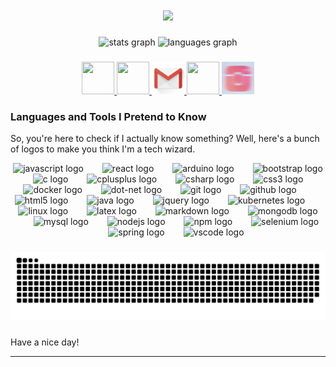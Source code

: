 
<h1 align="center">
    <img src="https://readme-typing-svg.herokuapp.com/?font=Consolas+New&size=35&duration=3000&pause=1000&color=18F733&center=true&width=500&lines=Hi+There+%F0%9F%91%8B;I'm+Akash+Bharambe!;" />
</h1>

<div align="center">
  <img src="https://github-readme-stats.vercel.app/api?username=Akash-Bharambe&hide_title=false&hide_rank=false&show_icons=true&include_all_commits=true&count_private=true&disable_animations=false&theme=transparent&locale=en&hide_border=false&order=1" height="150" alt="stats graph"  />
  <img src="https://github-readme-stats.vercel.app/api/top-langs?username=Akash-Bharambe&locale=en&hide_title=false&layout=compact&card_width=320&langs_count=5&theme=transparent&hide_border=false&order=2" height="150" alt="languages graph"  />
</div>

###

<p align="center">
    <a href="https://www.linkedin.com/in/bharambe-akash-eknath-0a7619200/" target="_blank">
        <img src="https://github.com/Akash-Bharambe/Akash-Bharambe/blob/main/assets/linkedin" width="52" height="52"/>
    </a>
    <a href="https://x.com/AakashBharambe" target="_blank">
        <img src="https://github.com/Akash-Bharambe/Akash-Bharambe/blob/main/assets/twitter" width="52" height="52" />
    </a>
    <a href="mailto:aakashbharambe100@gmail.com" target="_blank">
        <img src="https://github.com/Akash-Bharambe/Akash-Bharambe/blob/main/assets/gmail.gif" width="52" height="52"/>
    </a>
    <a href="https://api.whatsapp.com/send?phone=8411840325" target="_blank">
        <img src="https://github.com/Akash-Bharambe/Akash-Bharambe/blob/main/assets/whatsapp" width="52" height="52"/>
    </a>
    <a href="https://www.instagram.com/_.sonuu._/" target="_blank">
        <img src="https://github.com/Akash-Bharambe/Akash-Bharambe/blob/main/assets/instagram.gif" width="52" height="52" />
    </a>
</p>



###

### Languages and Tools I Pretend to Know

So, you're here to check if I actually know something? Well, here's a bunch of logos to make you think I'm a tech wizard.

<div align="center">
  <img src="https://cdn.jsdelivr.net/gh/devicons/devicon/icons/javascript/javascript-original.svg" height="40" alt="javascript logo"  />
  <img width="22" />
  <img src="https://cdn.jsdelivr.net/gh/devicons/devicon/icons/react/react-original.svg" height="40" alt="react logo"  />
  <img width="22" />
  <img src="https://cdn.jsdelivr.net/gh/devicons/devicon/icons/arduino/arduino-original.svg" height="40" alt="arduino logo"  />
  <img width="22" />
  <img src="https://cdn.jsdelivr.net/gh/devicons/devicon/icons/bootstrap/bootstrap-original.svg" height="40" alt="bootstrap logo"  />
  <img width="22" />
  <img src="https://cdn.jsdelivr.net/gh/devicons/devicon/icons/c/c-original.svg" height="40" alt="c logo"  />
  <img width="22" />
  <img src="https://cdn.jsdelivr.net/gh/devicons/devicon/icons/cplusplus/cplusplus-original.svg" height="40" alt="cplusplus logo"  />
  <img width="22" />
  <img src="https://cdn.jsdelivr.net/gh/devicons/devicon/icons/csharp/csharp-original.svg" height="40" alt="csharp logo"  />
  <img width="22" />
  <img src="https://cdn.jsdelivr.net/gh/devicons/devicon/icons/css3/css3-original.svg" height="40" alt="css3 logo"  />
  <img width="22" />
  <img src="https://cdn.jsdelivr.net/gh/devicons/devicon/icons/docker/docker-original.svg" height="40" alt="docker logo"  />
  <img width="22" />
  <img src="https://cdn.jsdelivr.net/gh/devicons/devicon/icons/dot-net/dot-net-original.svg" height="40" alt="dot-net logo"  />
  <img width="22" />
  <img src="https://cdn.jsdelivr.net/gh/devicons/devicon/icons/git/git-original.svg" height="40" alt="git logo"  />
  <img width="22" />
  <img src="https://cdn.jsdelivr.net/gh/devicons/devicon/icons/github/github-original.svg" height="40" alt="github logo"  />
  <img width="22" />
  <img src="https://cdn.jsdelivr.net/gh/devicons/devicon/icons/html5/html5-original.svg" height="40" alt="html5 logo"  />
  <img width="22" />
  <img src="https://cdn.jsdelivr.net/gh/devicons/devicon/icons/java/java-original.svg" height="40" alt="java logo"  />
  <img width="22" />
  <img src="https://cdn.jsdelivr.net/gh/devicons/devicon/icons/jquery/jquery-original.svg" height="40" alt="jquery logo"  />
  <img width="22" />
  <img src="https://cdn.jsdelivr.net/gh/devicons/devicon/icons/kubernetes/kubernetes-plain.svg" height="40" alt="kubernetes logo"  />
  <img width="22" />
  <img src="https://cdn.jsdelivr.net/gh/devicons/devicon/icons/linux/linux-original.svg" height="40" alt="linux logo"  />
  <img width="22" />
  <img src="https://cdn.jsdelivr.net/gh/devicons/devicon/icons/latex/latex-original.svg" height="40" alt="latex logo"  />
  <img width="22" />
  <img src="https://cdn.jsdelivr.net/gh/devicons/devicon/icons/markdown/markdown-original.svg" height="40" alt="markdown logo"  />
  <img width="22" />
  <img src="https://cdn.jsdelivr.net/gh/devicons/devicon/icons/mongodb/mongodb-original.svg" height="40" alt="mongodb logo"  />
  <img width="22" />
  <img src="https://cdn.jsdelivr.net/gh/devicons/devicon/icons/mysql/mysql-original.svg" height="40" alt="mysql logo"  />
  <img width="22" />
  <img src="https://cdn.jsdelivr.net/gh/devicons/devicon/icons/nodejs/nodejs-original.svg" height="40" alt="nodejs logo"  />
  <img width="22" />
  <img src="https://cdn.jsdelivr.net/gh/devicons/devicon/icons/npm/npm-original-wordmark.svg" height="40" alt="npm logo"  />
  <img width="22" />
  <img src="https://cdn.jsdelivr.net/gh/devicons/devicon/icons/selenium/selenium-original.svg" height="40" alt="selenium logo"  />
  <img width="22" />
  <img src="https://cdn.jsdelivr.net/gh/devicons/devicon/icons/spring/spring-original.svg" height="40" alt="spring logo"  />
  <img width="22" />
  <img src="https://cdn.jsdelivr.net/gh/devicons/devicon/icons/vscode/vscode-original.svg" height="40" alt="vscode logo"  />
</div>

###

<img alt="snake eating my contributions" src="https://raw.githubusercontent.com/Akash-Bharambe/Akash-Bharambe/output/github-contribution-grid-snake.svg" />

### 

Have a nice day!

---
